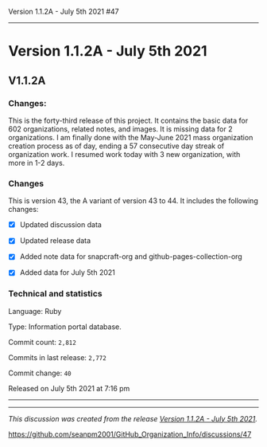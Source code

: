 Version 1.1.2A - July 5th 2021 #47 


***

# Version 1.1.2A - July 5th 2021

## V1.1.2A

### Changes:

This is the forty-third release of this project. It contains the basic data for 602 organizations, <!-- (fork count minus 2) !--> related notes, and images. It is missing data for 2 organizations. I am finally done with the May-June 2021 mass organization creation process as of day, ending a 57 consecutive day streak of organization work. I resumed work today with 3 new organization, with more in 1-2 days.

### Changes

This is version 43, the A variant of version 43 to 44. It includes the following changes:

- [x] Updated discussion data

- [x] Updated release data

- [x] Added note data for snapcraft-org and github-pages-collection-org

- [x] Added data for July 5th 2021

### Technical and statistics

Language: Ruby

Type: Information portal database.

Commit count: `2,812`

Commits in last release: `2,772`

Commit change: `40`

Released on July 5th 2021 at 7:16 pm

***


<hr /><em>This discussion was created from the release <a href='https://github.com/seanpm2001/GitHub_Organization_Info/releases/tag/V1.1.2A'>Version 1.1.2A - July 5th 2021</a>.</em>

https://github.com/seanpm2001/GitHub_Organization_Info/discussions/47

